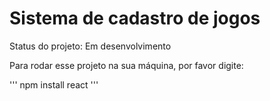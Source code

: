 # Sistema de cadastro de jogos #

Status do projeto: Em desenvolvimento

Para rodar esse projeto na sua máquina, por favor digite:

'''
npm install react
'''
